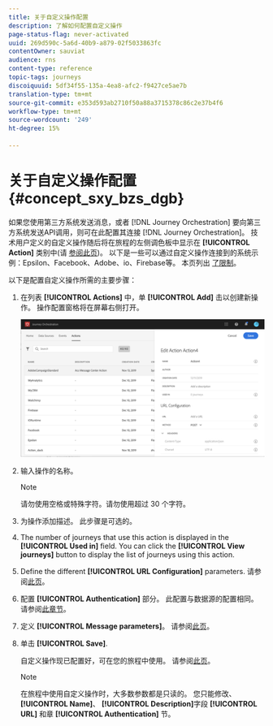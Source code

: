 ```yaml
---
title: 关于自定义操作配置
description: 了解如何配置自定义操作
page-status-flag: never-activated
uuid: 269d590c-5a6d-40b9-a879-02f5033863fc
contentOwner: sauviat
audience: rns
content-type: reference
topic-tags: journeys
discoiquuid: 5df34f55-135a-4ea8-afc2-f9427ce5ae7b
translation-type: tm+mt
source-git-commit: e353d593ab2710f50a88a3715378c86c2e37b4f6
workflow-type: tm+mt
source-wordcount: '249'
ht-degree: 15%

---
```



# 关于自定义操作配置 {#concept_sxy_bzs_dgb}

如果您使用第三方系统发送消息，或者 [!DNL Journey Orchestration] 要向第三方系统发送API调用，则可在此配置其连接 [!DNL Journey Orchestration]。 技术用户定义的自定义操作随后将在旅程的左侧调色板中显示在 **[!UICONTROL Action]** 类别中(请 [参阅此页](../building-journeys/about-action-activities.md))。 以下是一些可以通过自定义操作连接到的系统示例：Epsilon、Facebook、Adobe、io、Firebase等。
本页列出 [了限制](../action/custom-action-limitations.md)。

以下是配置自定义操作所需的主要步骤：

1. 在列表 **[!UICONTROL Actions]** 中，单 **[!UICONTROL Add]** 击以创建新操作。 操作配置窗格将在屏幕右侧打开。

   ![](../assets/custom2.png)

1. 输入操作的名称。

   >[!NOTE]
   >
   >请勿使用空格或特殊字符。请勿使用超过 30 个字符。

1. 为操作添加描述。 此步骤是可选的。
1. The number of journeys that use this action is displayed in the **[!UICONTROL Used in]** field. You can click the **[!UICONTROL View journeys]** button to display the list of  journeys using this action.
1. Define the different **[!UICONTROL URL Configuration]** parameters. 请参阅[此页](../action/url-configuration.md)。
1. 配置 **[!UICONTROL Authentication]** 部分。 此配置与数据源的配置相同。  请参阅[此章节](../datasource/external-data-sources.md#section_wjp_nl5_nhb)。
1. 定义 **[!UICONTROL Message parameters]**。 请参阅[此页](../action/defining-the-message-parameters.md)。
1. 单击 **[!UICONTROL Save]**.

   自定义操作现已配置好，可在您的旅程中使用。 请参阅[此页](../building-journeys/about-action-activities.md)。

   >[!NOTE]
   >
   >在旅程中使用自定义操作时，大多数参数都是只读的。 您只能修改、 **[!UICONTROL Name]**、 **[!UICONTROL Description]**&#x200B;字段 **[!UICONTROL URL]** 和章 **[!UICONTROL Authentication]** 节。
